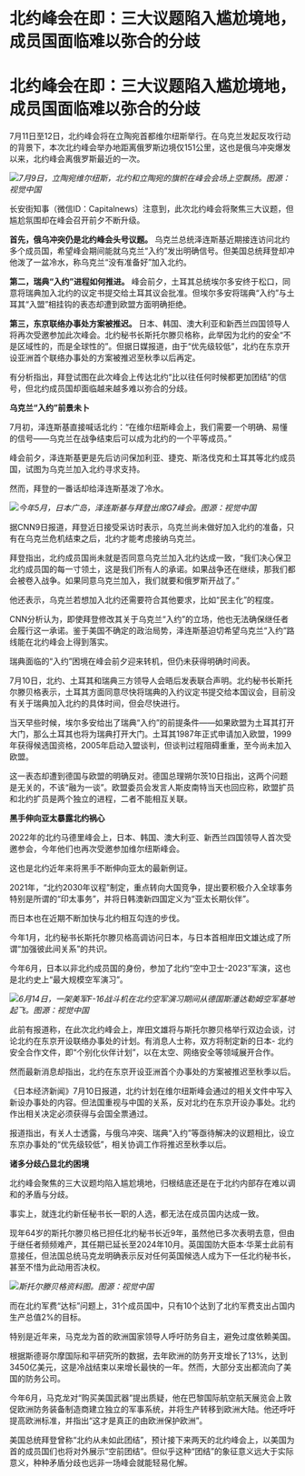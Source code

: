 # 北约峰会在即：三大议题陷入尴尬境地，成员国面临难以弥合的分歧

# 北约峰会在即：三大议题陷入尴尬境地，成员国面临难以弥合的分歧

7月11日至12日，北约峰会将在立陶宛首都维尔纽斯举行。在乌克兰发起反攻行动的背景下，本次北约峰会举办地距离俄罗斯边境仅151公里，这也是俄乌冲突爆发以来，北约峰会离俄罗斯最近的一次。

![](https://inews.gtimg.com/om_bt/OptOpK3E-aJyQCwrbhhcvlNDbDRPs2_RMP7vHSxJzo78IAA/1000)_7月9日，立陶宛维尔纽斯，北约和立陶宛的旗帜在峰会会场上空飘扬。图源：视觉中国_

长安街知事（微信ID：Capitalnews）注意到，此次北约峰会将聚焦三大议题，但尴尬氛围却在峰会召开前夕不断升级。

**首先，俄乌冲突仍是北约峰会头号议题。**
乌克兰总统泽连斯基近期接连访问北约多个成员国，希望峰会期间能就乌克兰“入约”发出明确信号。但美国总统拜登却冲他泼了一盆冷水，称乌克兰“没有准备好”加入北约。

**第二，瑞典“入约”进程如何推进。**
峰会前夕，土耳其总统埃尔多安终于松口，同意将瑞典加入北约的议定书提交给土耳其议会批准。但埃尔多安将瑞典“入约”与土耳其“入盟”相挂钩的表态却遭到欧盟方面明确拒绝。

**第三，东京联络办事处方案被推迟。**
日本、韩国、澳大利亚和新西兰四国领导人将再次受邀参加此次峰会。北约秘书长斯托尔滕贝格称，此举因为北约的安全“不是区域性的，而是全球性的”。但据日媒报道，由于“优先级较低”，北约在东京开设亚洲首个联络办事处的方案被推迟至秋季以后再定。

有分析指出，拜登试图在此次峰会上传达北约“比以往任何时候都更加团结”的信号，但北约成员国却面临越来越多难以弥合的分歧。

**乌克兰“入约”前景未卜**

7月初，泽连斯基直接喊话北约：“在维尔纽斯峰会上，我们需要一个明确、易懂的信号——乌克兰在战争结束后可以成为北约的一个平等成员。”

峰会前夕，泽连斯基更是先后访问保加利亚、捷克、斯洛伐克和土耳其等北约成员国，试图为乌克兰加入北约寻求支持。

然而，拜登的一番话却给泽连斯基泼了冷水。

![](https://inews.gtimg.com/om_bt/OvK3fmR7E-tYe1LMEojcpMOCscNb6zAUWiAAb2uNqEd8MAA/1000)_今年5月，日本广岛，泽连斯基与拜登出席G7峰会。图源：视觉中国_

据CNN9日报道，拜登近日接受采访时表示，乌克兰尚未做好加入北约的准备，只有在乌克兰危机结束之后，北约才能考虑接纳乌克兰。

拜登指出，北约成员国尚未就是否同意乌克兰加入北约达成一致，“我们决心保卫北约成员国的每一寸领土，这是我们所有人的承诺。如果战争还在继续，那我们都会被卷入战争。如果同意乌克兰加入，我们就要和俄罗斯开战了。”

他还表示，乌克兰若想加入北约还需要符合其他要求，比如“民主化”的程度。

CNN分析认为，即使拜登修改其关于乌克兰“入约”的立场，他也无法确保继任者会履行这一承诺。鉴于美国不确定的政治局势，泽连斯基迫切希望乌克兰“入约”路线能在北约峰会上得到落实。

瑞典面临的“入约”困境在峰会前夕迎来转机，但仍未获得明确时间表。

7月10日，北约、土耳其和瑞典三方领导人会晤后发表联合声明。北约秘书长斯托尔滕贝格表示，土耳其方面同意尽快将瑞典的入约议定书提交给本国议会，目前没有关于瑞典加入北约的具体时间，但会尽快进行。

当天早些时候，埃尔多安给出了瑞典“入约”的前提条件——如果欧盟为土耳其打开大门，那么土耳其也将为瑞典打开大门。土耳其1987年正式申请加入欧盟，1999年获得候选国资格，2005年启动入盟谈判，但谈判过程阻碍重重，至今尚未加入欧盟。

这一表态却遭到德国与欧盟的明确反对。德国总理朔尔茨10日指出，这两个问题是无关的，不该“融为一谈”。欧盟委员会发言人斯皮南特当天也回应称，欧盟扩员和北约扩员是两个独立的进程，二者不能相互关联。

**黑手伸向亚太暴露北约祸心**

2022年的北约马德里峰会上，日本、韩国、澳大利亚、新西兰四国领导人首次受邀参会，今年他们也再次受邀参加维尔纽斯峰会。

这也是北约近年来将黑手不断伸向亚太的最新例证。

2021年，“北约2030年议程”制定，重点转向大国竞争，提出要积极介入全球事务特别是所谓的“印太事务”，并将日韩澳新四国定义为“亚太长期伙伴”。

而日本也在近期不断加快与北约相互勾连的步伐。

今年1月，北约秘书长斯托尔滕贝格高调访问日本，与日本首相岸田文雄达成了所谓“加强彼此间关系”的共识。

今年6月，日本以非北约成员国的身份，参加了北约“空中卫士-2023”军演，这也是北约史上“最大规模空军演习”。

![](https://inews.gtimg.com/om_bt/OoIJ8OcIH0GRth38TktLUAW17_P4YizOO05rjlMQE_yNYAA/1000)_6月14日，一架美军F-16战斗机在北约空军演习期间从德国斯潘达勒姆空军基地起飞。图源：视觉中国_

此前有报道称，在此次北约峰会上，岸田文雄将与斯托尔滕贝格举行双边会谈，讨论北约在东京开设联络办事处的计划。有消息人士称，双方将制定新的日本-
北约安全合作文件，即“个别化伙伴计划”，以在太空、网络安全等领域展开合作。

然而最新消息却指出，北约在东京开设亚洲首个办事处的方案被推迟至秋季以后。

《日本经济新闻》7月10日报道，北约计划在维尔纽斯峰会通过的相关文件中写入新设办事处的内容。但法国重视与中国的关系，反对北约在东京开设办事处。北约作出相关决定必须获得与会国全票通过。

报道指出，有关人士透露，与俄乌冲突、瑞典“入约”等亟待解决的议题相比，设立东京办事处的“优先级较低”，相关协调工作将推迟至秋季以后。

**诸多分歧凸显北约困境**

北约峰会聚焦的三大议题均陷入尴尬境地，归根结底还是在于北约内部存在难以调和的矛盾与分歧。

事实上，就连北约新任秘书长一职的人选，都无法在成员国内达成一致。

现年64岁的斯托尔滕贝格已担任北约秘书长近9年，虽然他已多次表明去意，但由于继任者频频难产，其任期已延长至2024年10月。英国国防大臣本·华莱士此前有意接任，但法国总统马克龙明确表示反对任何英国候选人成为下一任北约秘书长，甚至不惜为此动用否决权。

![](https://inews.gtimg.com/om_bt/OXM6nR7G-J9X_X2O8SgQdp1Ro0DtCfSHAM6P6T1b2-qmoAA/1000)_斯托尔滕贝格资料图。图源：视觉中国_

而在北约军费“达标”问题上，31个成员国中，只有10个达到了北约军费支出占国内生产总值2%的目标。

特别是近年来，马克龙为首的欧洲国家领导人呼吁防务自主，避免过度依赖美国。

根据斯德哥尔摩国际和平研究所的数据，去年欧洲的防务开支增长了13%，达到3450亿美元，这是冷战结束以来增长最快的一年。然而，大部分支出都流向了美国的防务公司。

今年6月，马克龙对“购买美国武器”提出质疑，他在巴黎国际航空航天展览会上敦促欧洲防务装备制造商建立独立的军事系统，并将生产转移到欧洲大陆。他还呼吁提高欧洲标准，并指出“这才是真正的由欧洲保护欧洲”。

美国总统拜登曾称“北约从未如此团结”，预计接下来两天的北约峰会上，以美国为首的成员国们也将对外展示“空前团结”。但似乎这种“团结”的象征意义远大于实际意义，种种矛盾分歧也远非一场峰会就能轻易化解。

